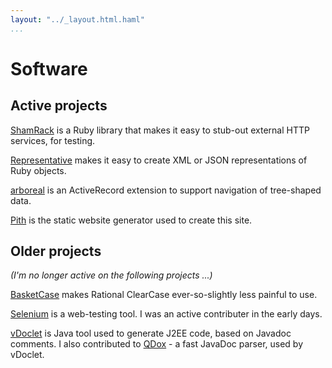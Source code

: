 ```yaml
---
layout: "../_layout.html.haml"
...
```


Software
========

Active projects
---------------

[ShamRack](http://github.com/mdub/sham_rack) is a Ruby library that makes it easy to stub-out external HTTP services, for testing.

[Representative](http://github.com/mdub/representative) makes it easy to create XML or JSON representations of Ruby objects.

[arboreal](http://github.com/mdub/arboreal) is an ActiveRecord extension to support navigation of tree-shaped data.

[Pith](http://github.com/mdub/pith) is the static website generator used to create this site.

Older projects
--------------

*(I'm no longer active on the following projects ...)*

[BasketCase](http://github.com/mdub/basketcase) makes Rational ClearCase ever-so-slightly less painful to use.

[Selenium](http://openqa.org/selenium/) is a web-testing tool.  I was an active contributer in the early days.

[vDoclet](http://vdoclet.sourceforge.net/) is Java tool used to generate J2EE code, based on
Javadoc comments.  I also contributed to [QDox](http://qdox.codehaus.org/) - a fast JavaDoc parser, used by vDoclet.
